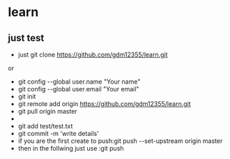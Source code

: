 # learn
just test
- 
- just git clone https://github.com/gdm12355/learn.git

or
- git config --global user.name "Your name"
- git config --global user.email "Your email"
- git init
- git remote add origin https://github.com/gdm12355/learn.git
- git pull origin master
- 
- git add test/test.txt 
- git commit -m 'write details'
- if you are the first create to push:git push --set-upstream origin master
- then in the follwing just use :git push

